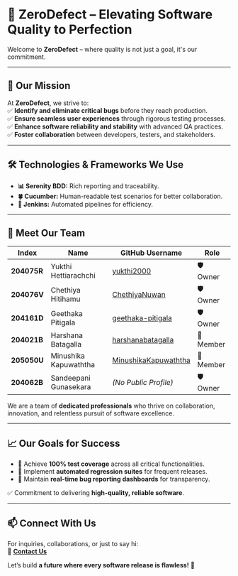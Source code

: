 # 🚀 **ZeroDefect** – Elevating Software Quality to Perfection  

Welcome to **ZeroDefect** – where quality is not just a goal, it's our commitment.

---

## 🎯 **Our Mission**  
At **ZeroDefect**, we strive to:  
✅ **Identify and eliminate critical bugs** before they reach production.  
✅ **Ensure seamless user experiences** through rigorous testing processes.  
✅ **Enhance software reliability and stability** with advanced QA practices.  
✅ **Foster collaboration** between developers, testers, and stakeholders.  

---

## 🛠️ **Technologies & Frameworks We Use**  
- **📊 Serenity BDD:** Rich reporting and traceability.  
- **🍀 Cucumber:** Human-readable test scenarios for better collaboration.  
- **🧪 Jenkins:** Automated pipelines for efficiency.  

---

## 👥 **Meet Our Team**  

| **Index** | **Name**              | **GitHub Username**    | **Role**  |  
|-----------|------------------------|-------------------------|---------|  
| **204075R** | Yukthi Hettiarachchi | [yukthi2000](https://github.com/yukthi2000) | 🛡️ Owner |  
| **204076V** | Chethiya Hitihamu    | [ChethiyaNuwan](https://github.com/ChethiyaNuwan) | 🛡️ Owner |  
| **204161D** | Geethaka Pitigala    | [geethaka-pitigala](https://github.com/geethaka-pitigala) | 🛡️ Owner |  
| **204021B** | Harshana Batagalla   | [harshanabatagalla](https://github.com/harshanabatagalla) | 👤 Member |  
| **205050U** | Minushika Kapuwaththa | [MinushikaKapuwaththa](https://github.com/MinushikaKapuwaththa) | 👤 Member |  
| **204062B** | Sandeepani Gunasekara | *(No Public Profile)* | 🛡️ Owner |  

We are a team of **dedicated professionals** who thrive on collaboration, innovation, and relentless pursuit of software excellence.  

---

## 📈 **Our Goals for Success**  
- 📌 Achieve **100% test coverage** across all critical functionalities.  
- 📌 Implement **automated regression suites** for frequent releases.  
- 📌 Maintain **real-time bug reporting dashboards** for transparency.  


✅ Commitment to delivering **high-quality, reliable software**.  

---

## 📫 **Connect With Us**  
For inquiries, collaborations, or just to say hi:  
📧 **[Contact Us](mailto:contact@zerodefect.qa)**  

Let’s build **a future where every software release is flawless!** 🚀  
